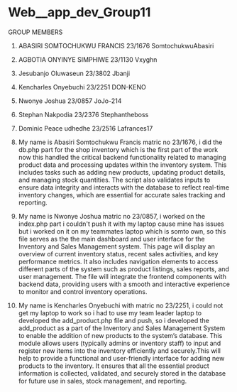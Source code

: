 # Web__app_dev_Group11


GROUP MEMBERS


1. ABASIRI SOMTOCHUKWU FRANCIS 23/1676  SomtochukwuAbasiri
2. AGBOTIA ONYINYE SIMPHIWE 23/1130 Vxyghn
3. Jesubanjo Oluwaseun 23/3802  Jbanji
4. Kencharles Onyebuchi 23/2251  DON-KENO
5. Nwonye Joshua 23/0857  JoJo-214
6. Stephan Nakpodia 23/2376  Stephantheboss
7. Dominic Peace udhedhe 23/2516  Lafrances17



1. My name is Abasiri Somtochukwu Francis matric no 23/1676, i did the db.php part for the shop inventory which is the first part of the work now this handled the critical backend functionality related to managing product data and processing updates within the inventory system. This includes tasks such as adding new products, updating product details, and managing stock quantities. The script also validates inputs to ensure data integrity and interacts with the database to reflect real-time inventory changes, which are essential for accurate sales tracking and reporting.

2. My name is Nwonye Joshua matric no 23/0857, i worked on the index.php part i couldn't push it with my laptop cause mine has issues but i worked on it on my teammates laptop which is somto own, so this file serves as the the main dashboard and user interface for the Inventory and Sales Management system. This page will display an overview of current inventory status, recent sales activities, and key performance metrics. It also includes navigation elements to access different parts of the system such as product listings, sales reports, and user management. The file will integrate the frontend components with backend data, providing users with a smooth and interactive experience to monitor and control inventory operations.

3. My name is Kencharles Onyebuchi with matric no 23/2251, i could not get my laptop to work so i had to use my team leader laptop to developed the add_product.php file and push, so i developed the add_product as a part of the Inventory and Sales Management System to enable the addition of new products to the system’s database. This module allows users (typically admins or inventory staff) to input and register new items into the inventory efficiently and securely.This will help to provide a functional and user-friendly interface for adding new products to the inventory. It ensures that all the essential product information is collected, validated, and securely stored in the database for future use in sales, stock management, and reporting.